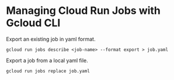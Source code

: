 # Managing Cloud Run Jobs with Gcloud CLI

Export an existing job in yaml format.
```
gcloud run jobs describe <job-name> --format export > job.yaml
```

Export a job from a local yaml file.
```
gcloud run jobs replace job.yaml
```

